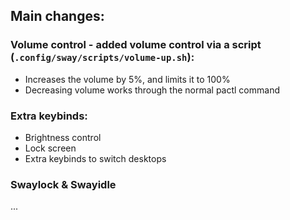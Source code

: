 ## Main changes:
### Volume control - added volume control via a script (`.config/sway/scripts/volume-up.sh`):
- Increases the volume by 5%, and limits it to 100%
- Decreasing volume works through the normal pactl command
### Extra keybinds:
- Brightness control
- Lock screen
- Extra keybinds to switch desktops
### Swaylock & Swayidle
...
